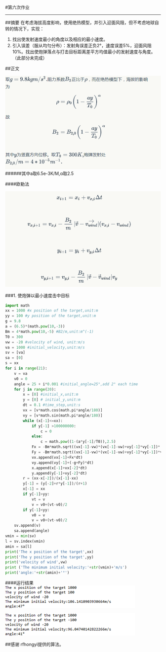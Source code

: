 #第六次作业


---
##摘要
在考虑海拔高度影响，使用绝热模型，并引入迎面风阻，但不考虑地球自转的情况下，实现：

1. 找出使发射速度最小的角度以及相应的最小速度。
2. 引入误差（服从均匀分布）：发射角误差正负2°，速度误差5%，迎面风阻10%。找出使炮弹落点与打击目标距离差平方均值最小的发射速度与角度。（此部分未完成）

##正文

![背景](https://github.com/Guibeen/compuational_physics_N2014301020066/blob/master/images/06/%E4%BD%9C%E4%B8%9A%E5%85%AD-%E5%8E%9F%E7%90%861.png)
######其中a取6.5e-3K/M,α取2.5

####欧勒法

![](https://github.com/Guibeen/compuational_physics_N2014301020066/blob/master/images/06/%E4%BD%9C%E4%B8%9A%E5%85%AD-%E6%AC%A7%E5%8B%92%E6%B3%95.png)

###1. 使炮弹以最小速度击中目标
```python
import math
xx = 1000 #x position of the target,unit:m
yy = 100 #y position of the target,unit:m
g = 9.8 
a = (6.5)*(math.pow(10,-3)) 
Bm = 4*math.pow(10,-5) #B2/m,unit:m^(-1)
T0 = 300 
vw = -20 #velocity of wind, unit:m/s
va = 1000 #initial_velocity,unit:m/s
sv = [va]
sa = [0]
s = xx
for i in range(21):
    v = va 
    v0 = 0
    angle = 25 + i*0.001 #initial_angle=25°,add 2° each time
    for j in range(20):
        x = [0] #initial_x,unit:m
        y = [0] # initial_y,unit:m
        dt = 0.1 #time_step,unit:s
        vx = [v*math.cos(math.pi*angle/180)]
        vy = [v*math.sin(math.pi*angle/180)]
        while (x[-1]<=xx): 
            if y[-1] >100000000:
                c = 0
            else:
                c = math.pow((1-(a*y[-1]/T0)),2.5)
            Fx = -Bm*math.sqrt((vx[-1]-vw)*(vx[-1]-vw)+vy[-1]*vy[-1])*(vx[-1]-vw)*c
            Fy = -Bm*math.sqrt((vx[-1]-vw)*(vx[-1]-vw)+vy[-1]*vy[-1])*vy[-1]*c
            vx.append(vx[-1]+Fx*dt)
            vy.append(vy[-1]+(-g+Fy)*dt)  
            x.append(x[-1]+vx[-2]*dt)
            y.append(y[-1]+vy[-2]*dt)
        r = (xx-x[-2])/(x[-1]-xx)
        y[-1] = (y[-2]+r*y[-1])/(r+1)
        x[-1] = xx
        if y[-1]>yy:
            vt = v
            v = v0+(vt-v0)/2
        if y[-1]<yy:
            v0 = v
            v = v0+(vt-v0)/2
    sv.append(v)
    sa.append(angle)
vmin = min(sv)
l = sv.index(vmin)
amin = sa[l]
print('The x position of the target',xx)
print('The y position of the target',yy)
print('velocity of wind',vw)
print ('The minimum initial velocity:'+str(vmin)+'m/s')
print('angle:'+str(amin)+'°')
```
####运行结果
![结果图1](https://github.com/Guibeen/compuational_physics_N2014301020066/blob/master/images/06/%E4%BD%9C%E4%B8%9A%E5%85%AD-%E7%BB%93%E6%9E%9C1.png)

![结果图2](https://github.com/Guibeen/compuational_physics_N2014301020066/blob/master/images/06/%E4%BD%9C%E4%B8%9A%E5%85%AD-%E7%BB%93%E6%9E%9C2.png)

##感谢
rfhongyi提供的算法。
